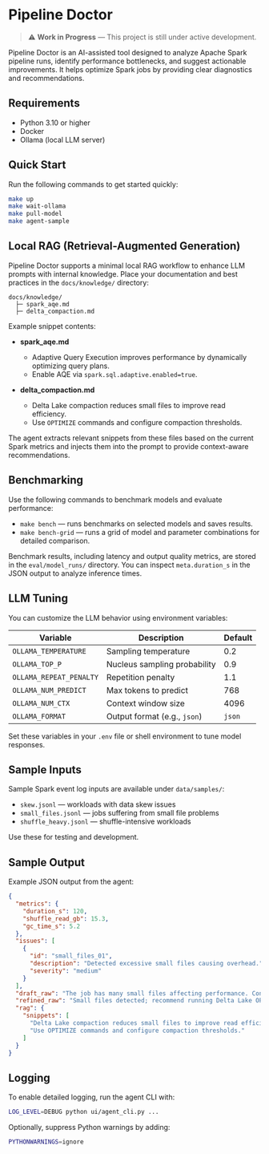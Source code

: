 # Pipeline Doctor

> ⚠️ **Work in Progress** — This project is still under active development.

Pipeline Doctor is an AI-assisted tool designed to analyze Apache Spark pipeline runs, identify performance bottlenecks, and suggest actionable improvements. It helps optimize Spark jobs by providing clear diagnostics and recommendations.

## Requirements

- Python 3.10 or higher  
- Docker  
- Ollama (local LLM server)

## Quick Start

Run the following commands to get started quickly:

```bash
make up
make wait-ollama
make pull-model
make agent-sample
```

## Local RAG (Retrieval-Augmented Generation)

Pipeline Doctor supports a minimal local RAG workflow to enhance LLM prompts with internal knowledge. Place your documentation and best practices in the `docs/knowledge/` directory:

```
docs/knowledge/
  ├─ spark_aqe.md
  ├─ delta_compaction.md
```

Example snippet contents:

- **spark_aqe.md**  
  - Adaptive Query Execution improves performance by dynamically optimizing query plans.  
  - Enable AQE via `spark.sql.adaptive.enabled=true`.

- **delta_compaction.md**  
  - Delta Lake compaction reduces small files to improve read efficiency.  
  - Use `OPTIMIZE` commands and configure compaction thresholds.

The agent extracts relevant snippets from these files based on the current Spark metrics and injects them into the prompt to provide context-aware recommendations.

## Benchmarking

Use the following commands to benchmark models and evaluate performance:

- `make bench` — runs benchmarks on selected models and saves results.  
- `make bench-grid` — runs a grid of model and parameter combinations for detailed comparison.

Benchmark results, including latency and output quality metrics, are stored in the `eval/model_runs/` directory. You can inspect `meta.duration_s` in the JSON output to analyze inference times.

## LLM Tuning

You can customize the LLM behavior using environment variables:

| Variable              | Description                       | Default |
|-----------------------|---------------------------------|---------|
| `OLLAMA_TEMPERATURE`  | Sampling temperature             | 0.2     |
| `OLLAMA_TOP_P`        | Nucleus sampling probability     | 0.9     |
| `OLLAMA_REPEAT_PENALTY` | Repetition penalty             | 1.1     |
| `OLLAMA_NUM_PREDICT`  | Max tokens to predict            | 768     |
| `OLLAMA_NUM_CTX`      | Context window size              | 4096    |
| `OLLAMA_FORMAT`       | Output format (e.g., `json`)     | `json`  |

Set these variables in your `.env` file or shell environment to tune model responses.

## Sample Inputs

Sample Spark event log inputs are available under `data/samples/`:

- `skew.jsonl` — workloads with data skew issues  
- `small_files.jsonl` — jobs suffering from small file problems  
- `shuffle_heavy.jsonl` — shuffle-intensive workloads

Use these for testing and development.

## Sample Output

Example JSON output from the agent:

```json
{
  "metrics": {
    "duration_s": 120,
    "shuffle_read_gb": 15.3,
    "gc_time_s": 5.2
  },
  "issues": [
    {
      "id": "small_files_01",
      "description": "Detected excessive small files causing overhead.",
      "severity": "medium"
    }
  ],
  "draft_raw": "The job has many small files affecting performance. Consider compaction.",
  "refined_raw": "Small files detected; recommend running Delta Lake OPTIMIZE to improve read efficiency.",
  "rag": {
    "snippets": [
      "Delta Lake compaction reduces small files to improve read efficiency.",
      "Use OPTIMIZE commands and configure compaction thresholds."
    ]
  }
}
```

## Logging

To enable detailed logging, run the agent CLI with:

```bash
LOG_LEVEL=DEBUG python ui/agent_cli.py ...
```

Optionally, suppress Python warnings by adding:

```bash
PYTHONWARNINGS=ignore
```